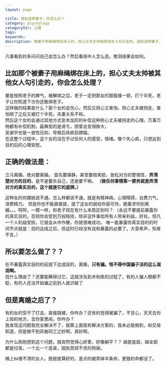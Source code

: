 ```yaml
---
layout: page

title: 遇到这种妻子，你怎么办？
category: psychology
categoryStr: 心理
tags:
keywords:
description: 被妻子用麻绳绑在床上的，担心丈夫太帅被其他女人勾引走的，遇到这种妻子，你怎么办？
---
```


凡事看到的多问问自己会怎么办？然后看局中人怎么选，推测结果会如何。

## 比如那个被妻子用麻绳绑在床上的，担心丈夫太帅被其他女人勾引走的，你会怎么处理？  
要是按照老子的脾气，被解绑之后，老子一定把那女的狠狠揍一顿，打个半死，老子让你知道下次你还敢绑老子。  
这样做的结果是什么？那个女的会伤心，然后又担心又害怕，担心丈夫被拐走，害怕绑了之后又被打个半死。夫妻关系不和。  
然后这个女的会通过其他方式变本加厉的补偿这种担心丈夫被拐走的心理。万事万物都有补偿机制，最典型的是肾亏，阴茎会变得肿大，  
吴谢宇也是一直性压抑，导致后续疯狂嫖娼。  
在这整个过程中，这个女的没在乎过任何人的感受，情绪。像个失心疯，只想达到目的后的心理安慰。  

## 正确的做法是：
立马离婚，绝对要离婚。 首先要镇静，甚至要陪笑脸，放松对方的警惕性，**弄清楚对方的目的**，是不是要杀自己，还是要干嘛。
**（做任何事情第一要务就是弄清对方的真实目的，这个就是它的底牌。）**

这种女的你跟她说不通，怎么样都说不通，就是有精神病，心理障碍，白费力气，浪费精力。
但是你也不能直接提，提了这女的就给你装可怜，跪着求你别离婚。。。呵呵，一模一样，和老子现在有什么本质区别吗？
（永远不要提前暴露你的真实目的，否则你会受到万般阻挠，除非这件事给所有人带来利益，好处。但凡一个人利益受损，它就会从中作梗，你就很难成功。
唯一能暴露你真实目的的时间节点就是：目的达成之后，但这时已经没有说和暴露的必要了。大音希声，知者不言。）

## 所以要怎么做了？？
在不暴露真实目的的前提下达成目的，离婚，**只有骗。怪不得中国骗子活的这么滋润啊。**  
找什么理由了？还要能瞒得过它，这就涉及到术和练的过程了，有的人骗人眼都不眨，有的人还没开始骗之前别人就识破了

## 但是离婚之后了？
有的女的受不了打击，直接跳楼，你咋办？还有的觉得被骗了，不甘心，天天去你上班的地方，去你家里闹，你咋办？  
我发现这问题我完全解决不了，就算上面我有解决方案的，我未必能做到，和交易知道，但是做不到异曲同工之妙啊，真妙啊。 


为什么刚刚想到这个问题，就突然觉得心好累，好像躺平？？
越是底层，越全部都是垃圾，一个比一个恶臭，固执冥顽不灵的狗屎。

摊上纠缠不清的女人，脱层皮算好的，差点的被弄掉半条命，更狠的命都没了。